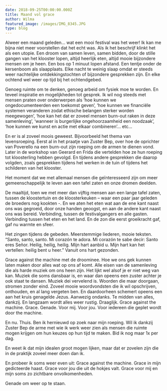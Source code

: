 ```yaml
---
date: 2018-09-25T00:00:00.000Z
title: Maand vol grace
author: Wilma
featured_image: /images/IMG_8345.JPG
type: blog
---
```

Alweer een maand geleden… wat een mooi festival was het weer!
Ik kan me bijna niet meer voorstellen dat het echt was. Als ik het beschrijf klinkt het als een utopie. Een droom van samen leven, samen bidden, door de stille gangen van het klooster lopen, altijd heerlijk eten, altijd mooie bijzondere mensen om je heen. Een bos op 1 minuut lopen afstand. Een tentje onder de kersenboom als slaapplaats. Elke nacht te weinig slaap omdat er steeds weer nachtelijke ontdekkingstochten of bijzondere gesprekken zijn. En elke ochtend wel weer op tijd bij het ochtendgebed.

Genoeg ruimte om te denken, genoeg arbeid om fysiek moe te worden. En teveel inspiratie en mogelijkheden tot gesprek. Ik wil nog steeds met mensen praten over onderwerpen als ‘hoe kunnen we ongedocumenteerden een toekomst geven’, ‘hoe kunnen we financiële systemen veranderen zodat ethische belangen sterker worden meegewogen’, ‘hoe kan het dat er zoveel mensen burn-out raken in deze samenleving’, ‘wanneer is burgerlijke ongehoorzaamheid een noodzaak’, ‘hoe kunnen we kunst en actie met elkaar combineren’… etc…


En er is al zoveel moois geweest. Bijvoorbeeld het thema van levensroeping. Eerst al in het praatje van Zuster Bep, over hoe de oprichter van Poverello na een burn-out zijn roeping om de armen te dienen vond. Later in de workshop van Geerard en Frida die vertelden hoe ze hun roeping tot kloosterling hebben gevolgd. En tijdens andere gesprekken die daarop volgden, zoals gesprekken tijdens het werken in de tuin of tijdens het schilderen van het klooster.

Het moment dat we met allemaal mensen die geïnteresseerd zijn om meer gemeenschappelijk te leven aan een tafel zaten en onze dromen deelden.

De maaltijd, toen we met meer dan vijftig mensen aan een lange tafel zaten, tussen de kloostertuin en de kloosterkeuken – waar een paar jaar geleden de broeders nog kookten -. En we aten het eten wat aan de ene kant naast ons was gegroeid, door onze handen geoogst, en aan de andere kant naast ons was bereid. Verbinding, tussen de festivalgangers en alle gasten. Verbinding tussen het eten en het land. En de zon die eerst groeikracht gaf, gaf nu warmte en sfeer.

Het zingen tijdens de gebeden. Meerstemmige liederen, mooie teksten. “Santo, santo, santo. Mi corazón te adora. Mi corazón te sabe decir: Santo eres Señor. Heilig, heilig, heilig. Mijn hart aanbid u. Mijn hart kan het vertellen: heilig bent u heer.” Vanuit ons hart gezonden.

Grace against the machine met de droominee. Hoe we ons gek kunnen laten maken door alles wat op ons af komt. Alle eisen van de samenleving die als harde muziek om ons heen zijn. Het lijkt wel alsof je er niet weg van kan. Muziek die soms dansbaar is, en waar dan opeens een zuster achter je ook staat te dansen. Muziek dei vervelend is. Woorden die maar doorgaan, stromen zonder eind. Zoveel mooie woordvondsten die ik wil opschrijven, onthouden, en al lang vergeten ben. En daardoorheen schemert opeens een aan het kruis genagelde Jezus. Aanwezig ondanks. Te midden van alles, dankzij. En langzaam wordt alles weer rustig. Draaglijk. Grace against the machine. Grace. Genade. Voor mij. Voor jou. Voor iedereen die geplet wordt door the machine.

En nu. Thuis. Ben ik hernieuwd op zoek naar mijn roeping. Wil ik dankzij Zuster Bep de arme met wie ik werk weer zien als mensen die ruimte mogen krijgen om hun keuzes op hun tijd te maken. Bid ik nog maar 1x per dag. 

En weet ik dat mijn idealen groot mogen lijken, maar dat er zovelen zijn die in de praktijk zoveel meer doen dan ik.

En probeer ik soms weer even uit: Grace against the machine. Grace in mijn gedicteerde haast. Grace voor jou die uit de hokjes valt. Grace voor mij en mijn soms zo zichtbare onvolkomenheden. 

Genade om weer op te staan.
